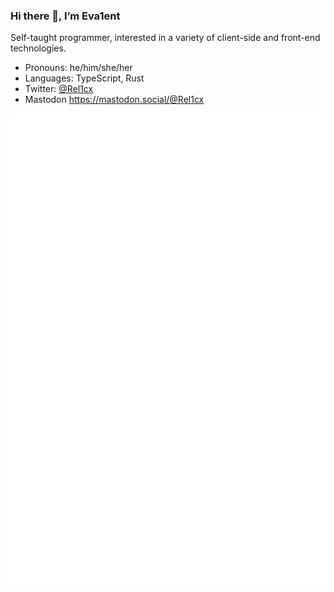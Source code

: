 ### Hi there 👋, I’m Eva1ent

Self-taught programmer, interested in a variety of client-side and front-end technologies.

- Pronouns: he/him/she/her
- Languages: TypeScript, Rust
- Twitter: [@Rel1cx](https://twitter.com/Rel1cx)
- Mastodon <https://mastodon.social/@Rel1cx>

![metrics](github-metrics.svg)
